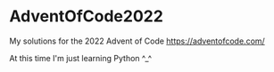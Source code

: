 # AdventOfCode2022
My solutions for the 2022 Advent of Code https://adventofcode.com/

At this time I'm just learning Python ^_^
